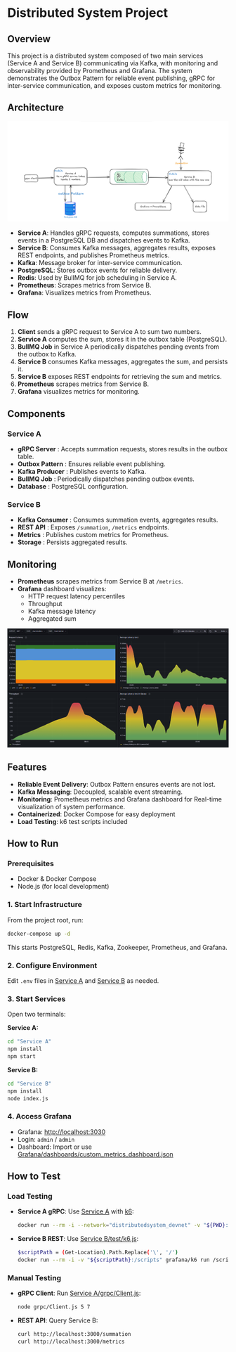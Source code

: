 # Distributed System Project

## Overview

This project is a distributed system composed of two main services (Service A and Service B) communicating via Kafka, with monitoring and observability provided by Prometheus and Grafana. The system demonstrates the Outbox Pattern for reliable event publishing, gRPC for inter-service communication, and exposes custom metrics for monitoring.

## Architecture

![System Architecture](assets/System%20Architecture.png)

- **Service A**: Handles gRPC requests, computes summations, stores events in a PostgreSQL DB and dispatches events to Kafka.
- **Service B**: Consumes Kafka messages, aggregates results, exposes REST endpoints, and publishes Prometheus metrics.
- **Kafka**: Message broker for inter-service communication.
- **PostgreSQL**: Stores outbox events for reliable delivery.
- **Redis**: Used by BullMQ for job scheduling in Service A.
- **Prometheus**: Scrapes metrics from Service B.
- **Grafana**: Visualizes metrics from Prometheus.

## Flow

1. **Client** sends a gRPC request to Service A to sum two numbers.
2. **Service A** computes the sum, stores it in the outbox table (PostgreSQL).
3. **BullMQ Job** in Service A periodically dispatches pending events from the outbox to Kafka.
4. **Service B** consumes Kafka messages, aggregates the sum, and persists it.
5. **Service B** exposes REST endpoints for retrieving the sum and metrics.
6. **Prometheus** scrapes metrics from Service B.
7. **Grafana** visualizes metrics for monitoring.

## Components

### Service A 
- **gRPC Server** : Accepts summation requests, stores results in the outbox table.
- **Outbox Pattern** : Ensures reliable event publishing.
- **Kafka Producer** : Publishes events to Kafka.
- **BullMQ Job** : Periodically dispatches pending outbox events.
- **Database** : PostgreSQL configuration.

### Service B 
- **Kafka Consumer** : Consumes summation events, aggregates results.
- **REST API** : Exposes `/summation`, `/metrics` endpoints.
- **Metrics** : Publishes custom metrics for Prometheus.
- **Storage** : Persists aggregated results.

## Monitoring

- **Prometheus** scrapes metrics from Service B at `/metrics`.
- **Grafana** dashboard visualizes:
  - HTTP request latency percentiles
  - Throughput
  - Kafka message latency
  - Aggregated sum

![Monitoring Dashboard](assets/Dashboard.png)

## Features

- **Reliable Event Delivery**: Outbox Pattern ensures events are not lost.
- **Kafka Messaging**: Decoupled, scalable event streaming.
- **Monitoring**: Prometheus metrics and Grafana dashboard for Real-time visualization of system performance.
- **Containerized**: Docker Compose for easy deployment
- **Load Testing**: k6 test scripts included
## How to Run

### Prerequisites
- Docker & Docker Compose
- Node.js (for local development)

### 1. Start Infrastructure

From the project root, run:

```sh
docker-compose up -d
```

This starts PostgreSQL, Redis, Kafka, Zookeeper, Prometheus, and Grafana.

### 2. Configure Environment

Edit `.env` files in [Service A](Service%20A/.env) and [Service B](Service%20B/.env) as needed.

### 3. Start Services

Open two terminals:

**Service A:**
```sh
cd "Service A"
npm install
npm start
```

**Service B:**
```sh
cd "Service B"
npm install
node index.js
```

### 4. Access Grafana

- Grafana: [http://localhost:3030](http://localhost:3030)
- Login: `admin` / `admin`
- Dashboard: Import or use [Grafana/dashboards/custom_metrics_dashboard.json](Grafana/dashboards/custom_metrics_dashboard.json)

## How to Test

### Load Testing

- **Service A gRPC**: Use [Service A](Service%20A/test/k6-gRPC.js) 
with [k6](https://k6.io/):

  ```sh
  docker run --rm -i --network="distributedsystem_devnet" -v "${PWD}:/scripts" grafana/k6 run /scripts/test/k6-gRPC.js
  ```

- **Service B REST**: Use [Service B/test/k6.js](Service%20B/test/k6.js):

  ```sh
  $scriptPath = (Get-Location).Path.Replace('\', '/')
  docker run --rm -i -v "${scriptPath}:/scripts" grafana/k6 run /scripts/k6.js
  ```

### Manual Testing

- **gRPC Client**: Run [Service A/grpc/Client.js](Service%20A/grpc/Client.js):

  ```sh
  node grpc/Client.js 5 7
  ```

- **REST API**: Query Service B:

  ```sh
  curl http://localhost:3000/summation
  curl http://localhost:3000/metrics
  ```

